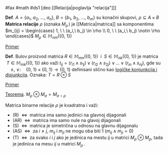 #fax #math #ds1 [deo [[Relacija|poglavlja "relacija"]]]
$\:$

**Def**. $A = \{a_1,\ a_2,\ ...,\ a_n\}$, $B = \{b_1,\ b_2,\ ...,\ b_m\}$ su konačni skupovi, $\rho \subseteq A \times B$
**Matrica relacije** $\rho$ (oznaka $M_{\rho}\,$) je [[Matrica|matrica]] sa komponentima $m_{ij} = \begin{cases} 1, \ \ (a_i,\ b_j) \in \rho \\ 0, \ \ (a_i,\ b_j) \notin \rho \end{cases}$
$M_{\rho} \in \mathbb{M}_{nm}(\{ 0,\ 1\})$

[Primer](matrica%20relacije%20primer.png)

**Def**. Bulov proizvod matrica $R \in \mathbb{M}_{mn}(\{ 0,\ 1\})\:$ i $\: S \in \mathbb{M}_{n k}(\{ 0,\ 1\})$ je matrica $\: T \in \mathbb{M}_{mk}(\{ 0,\ 1\})$ ako važi $t_{ij} = (r_{i1}\land s_{1j}) \lor (r_{i2}\land s_{2j}) \ \lor \, ... \,\! \lor \ (r_{in}\land s_{nj})$,
gde su $\quad \land,\ \lor :\quad \{ 0,\ 1\}\times\{ 0,\ 1\}\to\{ 0,\ 1\}$
definisani slično kao [logičke konjunkcija i disjunkcija](Logi%C4%8Dke%20operacije).
Oznaka: $T = R \otimes S$

[Primer](bulov%20proizvod%20primer.png)

[Teorema](matrica%20relacije%20teorema.png). $M_{\rho} \otimes M_{\sigma} = M_{\sigma \ \circ \ \rho}$

Matrica binarne relacije $\rho$ je kvadratna i važi:
- (R) $\:\Leftrightarrow\:$ matrica ima samo jedinici na glavnoj dijagonali
- (AR) $\:\Leftrightarrow\:$ matrica ima samo nule na glavoj dijagonali
- (S)  $\:\Leftrightarrow\:$  matrica je simetrična u odnosu na glavnu dijagonalu
- (AS)  $\:\Leftrightarrow\:$ za $i\ne j$, $m_{ij}$ i $m_{ji}$ ne mogu oba biti 1 ($m_{ij} \land m_{ji} = 0$)
- (T)   $\:\Leftrightarrow\:$ za svako $i$ i $j$ ako je jedinica na mestu $ij$ u matrici $M_{\rho} \otimes M_{\rho}$, tada je jedinica na mesu $ij$ u matrici $M_{\rho}\,$.